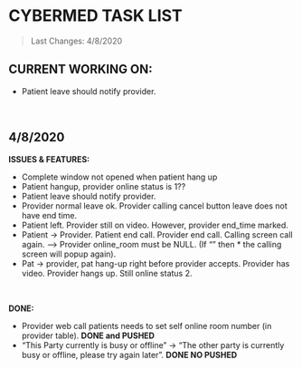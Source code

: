 # CYBERMED TASK LIST
>Last Changes: 4/8/2020 </br>

## CURRENT WORKING ON:</br> 
* Patient leave should notify provider.  </br>
</br> 

## 4/8/2020
**ISSUES & FEATURES:** </br> 
* Complete window not opened when patient hang up  </br>
* Patient hangup, provider online status is 1??   </br>
* Patient leave should notify provider.  </br>
* Provider normal leave ok. Provider calling cancel button leave does not have end time.  </br>
* Patient left. Provider still on video. However, provider end_time marked.  </br>
* Patient -> Provider. Patient end call. Provider end call. Calling screen call again. --> Provider online_room must be NULL. (If “” then * the calling screen will popup again).  </br>
* Pat -> provider, pat hang-up right before provider accepts. Provider has video. Provider hangs up. Still online status 2.  </br>
</br>

**DONE:** </br> 
* Provider web call patients needs to set self online room number (in provider table). **DONE and PUSHED**</br>
* “This Party currently is busy or offline” -> “The other party is currently busy or offline, please try again later”.  **DONE NO PUSHED**</br>
</br>



